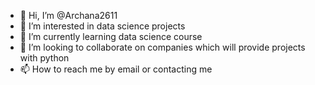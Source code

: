 - 👋 Hi, I’m @Archana2611
- 👀 I’m interested in data science projects
- 🌱 I’m currently learning data science course
- 💞️ I’m looking to collaborate on companies which will provide projects with python
- 📫 How to reach me by email or contacting me

<!---
Archana2611/Archana2611 is a ✨ special ✨ repository because its `README.md` (this file) appears on your GitHub profile.
You can click the Preview link to take a look at your changes.
--->
